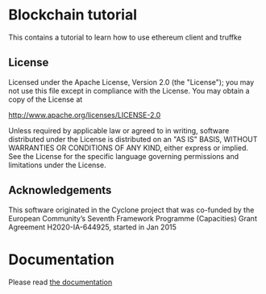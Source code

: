 Blockchain tutorial
===================

This contains a tutorial to learn how to use ethereum client and truffke

License
-------

Licensed under the Apache License, Version 2.0 (the "License"); you
may not use this file except in compliance with the License.  You may
obtain a copy of the License at

http://www.apache.org/licenses/LICENSE-2.0

Unless required by applicable law or agreed to in writing, software
distributed under the License is distributed on an "AS IS" BASIS,
WITHOUT WARRANTIES OR CONDITIONS OF ANY KIND, either express or
implied.  See the License for the specific language governing
permissions and limitations under the License.

Acknowledgements
----------------

This software originated in the Cyclone project that was co-funded
by the European Community’s Seventh Framework Programme (Capacities)
Grant Agreement H2020-IA-644925, started in Jan 2015


Documentation
=============

Please read [the documentation](doc/blockchain-tutorial.md)


